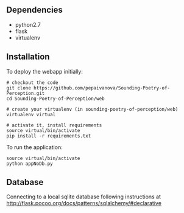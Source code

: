 
Dependencies
------------

 * python2.7
 * flask
 * virtualenv

Installation
------------

To deploy the webapp initially:
```
# checkout the code
git clone https://github.com/pepaivanova/Sounding-Poetry-of-Perception.git
cd Sounding-Poetry-of-Perception/web

# create your virtualenv (in sounding-poetry-of-perception/web)
virtualenv virtual

# activate it, install requirements
source virtual/bin/activate
pip install -r requirements.txt
```

To run the application:

```
source virtual/bin/activate
python appNoDb.py
```

Database
--------

Connecting to a local sqlite database following instructions at
http://flask.pocoo.org/docs/patterns/sqlalchemy/#declarative


